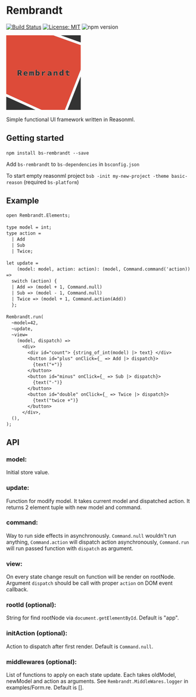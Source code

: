 # Rembrandt
[![Build Status](https://travis-ci.org/przemyslawjanpietrzak/rembrandt.svg?branch=master)](https://travis-ci.org/przemyslawjanpietrzak/rembrandt)
[![License: MIT](https://img.shields.io/badge/License-MIT-yellow.svg)](https://opensource.org/licenses/MIT)
![npm version](https://img.shields.io/npm/v/bs-rembrandt.svg?style=flat)

![alt text](./logo.svg "Logo Title Text 1")

Simple functional UI framework written in Reasonml.

## Getting started

`npm install bs-rembrandt --save`

Add `bs-rembrandt` to `bs-dependencies` in `bsconfig.json`

To start empty reasonml project `bsb -init my-new-project -theme basic-reason` (required `bs-platform`)

## Example

```reason
open Rembrandt.Elements;

type model = int;
type action =
  | Add
  | Sub
  | Twice;

let update =
    (model: model, action: action): (model, Command.command('action)) =>
  switch (action) {
  | Add => (model + 1, Command.null)
  | Sub => (model - 1, Command.null)
  | Twice => (model + 1, Command.action(Add))
  };

Rembrandt.run(
  ~model=42,
  ~update,
  ~view=
    (model, dispatch) =>
      <div>
        <div id="count"> {string_of_int(model) |> text} </div>
        <button id="plus" onClick={_ => Add |> dispatch}>
          {text("+")}
        </button>
        <button id="minus" onClick={_ => Sub |> dispatch}>
          {text("-")}
        </button>
        <button id="double" onClick={_ => Twice |> dispatch}>
          {text("twice +")}
        </button>
      </div>,
  (),
);
```

## API

### model:

Initial store value.

### update:

Function for modify model. It takes current model and dispatched action. It returns 2 element tuple with new model and command.

### command:

Way to run side effects in asynchronously. `Command.null` wouldn't run anything, `Command.action` will dispatch action asynchronously, `Command.run` will run passed function with `dispatch` as argument.

### view:

On every state change result on function will be render on rootNode. Argument `dispatch` should be call with proper `action` on DOM event callback.

### rootId (optional):

String for find rootNode via `document.getElementById`. Default is "app".

### initAction (optional):

Action to dispatch after first render. Default is `Command.null`.

### middlewares (optional):
List of functions to apply on each state update. Each takes oldModel, newModel and action as arguments. See `Rembrandt.MiddleWares.logger` in examples/Form.re. Default is [].